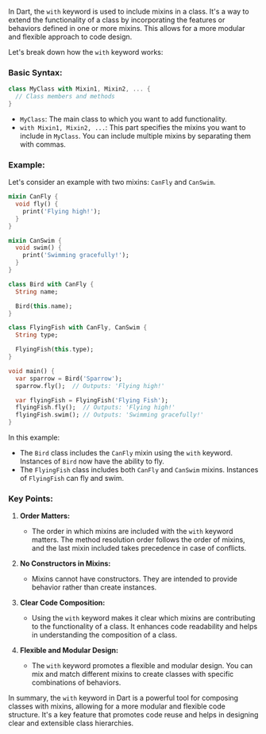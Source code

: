 In Dart, the `with` keyword is used to include mixins in a class. It's a way to extend the functionality of a class by incorporating the features or behaviors defined in one or more mixins. This allows for a more modular and flexible approach to code design.

Let's break down how the `with` keyword works:

### Basic Syntax:

```dart
class MyClass with Mixin1, Mixin2, ... {
  // Class members and methods
}
```

- `MyClass`: The main class to which you want to add functionality.
- `with Mixin1, Mixin2, ...`: This part specifies the mixins you want to include in `MyClass`. You can include multiple mixins by separating them with commas.

### Example:

Let's consider an example with two mixins: `CanFly` and `CanSwim`.

```dart
mixin CanFly {
  void fly() {
    print('Flying high!');
  }
}

mixin CanSwim {
  void swim() {
    print('Swimming gracefully!');
  }
}

class Bird with CanFly {
  String name;

  Bird(this.name);
}

class FlyingFish with CanFly, CanSwim {
  String type;

  FlyingFish(this.type);
}

void main() {
  var sparrow = Bird('Sparrow');
  sparrow.fly();  // Outputs: 'Flying high!'

  var flyingFish = FlyingFish('Flying Fish');
  flyingFish.fly();  // Outputs: 'Flying high!'
  flyingFish.swim(); // Outputs: 'Swimming gracefully!'
}
```

In this example:

- The `Bird` class includes the `CanFly` mixin using the `with` keyword. Instances of `Bird` now have the ability to fly.
- The `FlyingFish` class includes both `CanFly` and `CanSwim` mixins. Instances of `FlyingFish` can fly and swim.

### Key Points:

1. **Order Matters:**
   - The order in which mixins are included with the `with` keyword matters. The method resolution order follows the order of mixins, and the last mixin included takes precedence in case of conflicts.

2. **No Constructors in Mixins:**
   - Mixins cannot have constructors. They are intended to provide behavior rather than create instances.

3. **Clear Code Composition:**
   - Using the `with` keyword makes it clear which mixins are contributing to the functionality of a class. It enhances code readability and helps in understanding the composition of a class.

4. **Flexible and Modular Design:**
   - The `with` keyword promotes a flexible and modular design. You can mix and match different mixins to create classes with specific combinations of behaviors.

In summary, the `with` keyword in Dart is a powerful tool for composing classes with mixins, allowing for a more modular and flexible code structure. It's a key feature that promotes code reuse and helps in designing clear and extensible class hierarchies.